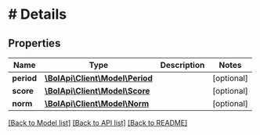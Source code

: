 # # Details

## Properties

Name | Type | Description | Notes
------------ | ------------- | ------------- | -------------
**period** | [**\BolApi\Client\Model\Period**](Period.md) |  | [optional]
**score** | [**\BolApi\Client\Model\Score**](Score.md) |  | [optional]
**norm** | [**\BolApi\Client\Model\Norm**](Norm.md) |  | [optional]

[[Back to Model list]](../../README.md#models) [[Back to API list]](../../README.md#endpoints) [[Back to README]](../../README.md)
